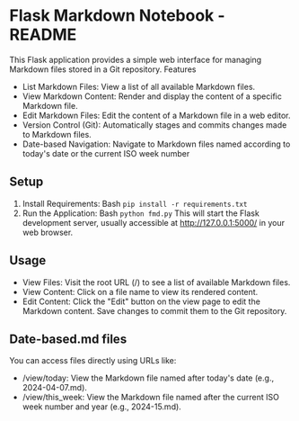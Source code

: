 # Flask Markdown Notebook - README
This Flask application provides a simple web interface for managing Markdown files stored in a Git repository.
Features
* List Markdown Files: View a list of all available Markdown files.
* View Markdown Content: Render and display the content of a specific Markdown file.
* Edit Markdown Files: Edit the content of a Markdown file in a web editor.
* Version Control (Git): Automatically stages and commits changes made to Markdown files.
* Date-based Navigation: Navigate to Markdown files named according to today's date or the current ISO week number
## Setup
1. Install Requirements:
Bash
`pip install -r requirements.txt`
2. Run the Application:
Bash
`python fmd.py`
This will start the Flask development server, usually accessible at http://127.0.0.1:5000/ in your web browser.
## Usage
* View Files: Visit the root URL (/) to see a list of available Markdown files.
* View Content: Click on a file name to view its rendered content.
* Edit Content: Click the "Edit" button on the view page to edit the Markdown content. Save changes to commit them to the Git repository.
## Date-based.md files
You can access files directly using URLs like:
* /view/today: View the Markdown file named after today's date (e.g., 2024-04-07.md).
* /view/this_week: View the Markdown file named after the current ISO week number and year (e.g., 2024-15.md).
